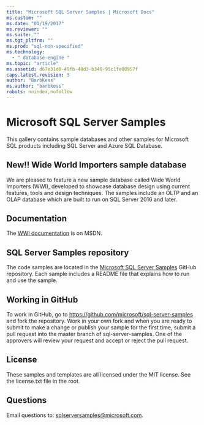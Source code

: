 ```yaml
---
title: "Microsoft SQL Server Samples | Microsoft Docs"
ms.custom: ""
ms.date: "01/19/2017"
ms.reviewer: ""
ms.suite: ""
ms.tgt_pltfrm: ""
ms.prod: "sql-non-specified"
ms.technology: 
  - " database-engine "
ms.topic: "article"
ms.assetid: d67e31d0-49fb-40d3-b340-95c1fe00957f
caps.latest.revision: 3
author: "BarbKess"
ms.author: "barbkess"
robots: noindex,nofollow
---
```

# Microsoft SQL Server Samples
This gallery contains sample databases and other samples for Microsoft SQL products including SQL Server and Azure SQL Database.   

## New!! Wide World Importers sample database

We are pleased to feature a new sample database called Wide World Importers (WWI), developed to showcase database design using current features, tools and design techniques. The samples include an OLTP and an OLAP database which are built to run on SQL Server 2016 and later. 

## Documentation
The [WWI documentation](https://msdn.microsoft.com/library/mt734199(v=sql.1).aspx) is on MSDN.   
  

## SQL Server Samples repository
The code samples are located in the [Microsoft SQL Server Samples](https://github.com/microsoft/sql-server-samples) GitHub repository. Each sample includes a README file that explains how to run and use the sample. 

## Working in GitHub
To work in GitHub, go to https://github.com/microsoft/sql-server-samples and fork the repository. Work in your own fork and when you are ready to submit to make a change or publish your sample for the first time, submit a pull request into the master branch of sql-server-samples. One of the approvers will review your request and accept or reject the pull request.

## License
These samples and templates are all licensed under the MIT license. See the license.txt file in the root.

## Questions
Email questions to: sqlserversamples@microsoft.com.